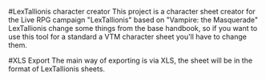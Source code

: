 #LexTallionis character creator
This project is a character sheet creator for the Live RPG campaign "LexTallionis" based on "Vampire: the Masquerade"
LexTallionis change some things from the base handbook, so if you want to use this tool for a standard a VTM character sheet you'll have to change them.


#XLS Export
The main way of exporting is via XLS, the sheet will be in the format of LexTallionis sheets.
